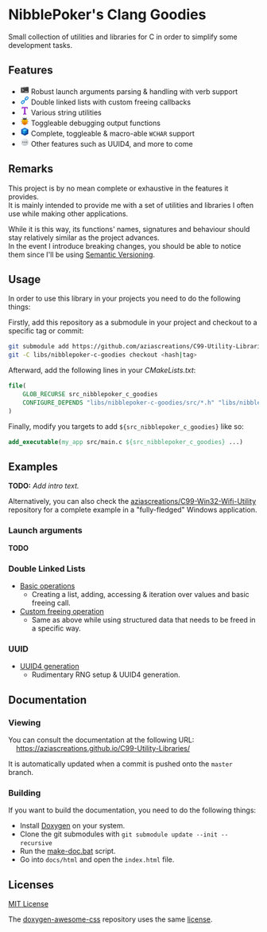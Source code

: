 # NibblePoker's Clang Goodies
Small collection of utilities and libraries for C in order to simplify some development tasks.

## Features
* ![](docs/images/console.png) Robust launch arguments parsing & handling with verb support
* ![](docs/images/chain.png) Double linked lists with custom freeing callbacks
* ![](docs/images/text.png) Various string utilities
* ![](docs/images/bug.png) Toggleable debugging output functions
* ![](docs/images/module.png) Complete, toggleable & macro-able `WCHAR` support
* ![](docs/images/view_more.png) Other features such as UUID4, and more to come

## Remarks
This project is by no mean complete or exhaustive in the features it provides.<br>
It is mainly intended to provide me with a set of utilities and libraries I often use while making other applications.

While it is this way, its functions' names, signatures and behaviour should stay relatively similar as the project
advances.<br>
In the event I introduce breaking changes, you should be able to notice them since I'll be using
[Semantic Versioning](https://semver.org/).

## Usage
In order to use this library in your projects you need to do the following things:

Firstly, add this repository as a submodule in your project and checkout to a specific tag or commit:
```bash
git submodule add https://github.com/aziascreations/C99-Utility-Libraries.git libs/nibblepoker-c-goodies
git -C libs/nibblepoker-c-goodies checkout <hash|tag>
```

Afterward, add the following lines in your *CMakeLists.txt*:
```cmake
file(
    GLOB_RECURSE src_nibblepoker_c_goodies
    CONFIGURE_DEPENDS "libs/nibblepoker-c-goodies/src/*.h" "libs/nibblepoker-c-goodies/src/*.c"
)
```

Finally, modify you targets to add `${src_nibblepoker_c_goodies}` like so:
```cmake
add_executable(my_app src/main.c ${src_nibblepoker_c_goodies} ...)
```

## Examples
**TODO:** *Add intro text.*

Alternatively, you can also check the [aziascreations/C99-Win32-Wifi-Utility](https://github.com/aziascreations/C99-Win32-Wifi-Utility)
repository for a complete example in a "fully-fledged" Windows application.

### Launch arguments
**TODO**

### Double Linked Lists
* [Basic operations](examples/dllist_basic.c)
    * Creating a list, adding, accessing & iteration over values and basic freeing call.
* [Custom freeing operation](examples/dllist_custom_free.c)
    * Same as above while using structured data that needs to be freed in a specific way.

### UUID
* [UUID4 generation](examples/uuid_all.c)
  * Rudimentary RNG setup & UUID4 generation.

## Documentation

### Viewing
You can consult the documentation at the following URL:<br>
&nbsp;&nbsp;&nbsp;&nbsp;https://aziascreations.github.io/C99-Utility-Libraries/

It is automatically updated when a commit is pushed onto the `master` branch.

### Building
If you want to build the documentation, you need to do the following things:
* Install [Doxygen](https://www.doxygen.nl/) on your system.
* Clone the git submodules with `git submodule update --init --recursive`
* Run the [make-doc.bat](https://github.com/aziascreations/C99-Utility-Libraries/blob/master/make-doc.bat) script.
* Go into `docs/html` and open the `index.html` file.

## Licenses
[MIT License](https://github.com/aziascreations/C99-Utility-Libraries/blob/master/LICENSE)

The [doxygen-awesome-css](https://github.com/jothepro/doxygen-awesome-css) repository uses the same
[license](https://github.com/jothepro/doxygen-awesome-css/blob/main/LICENSE).
